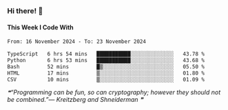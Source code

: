 ### Hi there! 👋

#### This Week I Code With
<!--START_SECTION:waka-->

```txt
From: 16 November 2024 - To: 23 November 2024

TypeScript   6 hrs 54 mins   ███████████░░░░░░░░░░░░░░   43.78 %
Python       6 hrs 53 mins   ███████████░░░░░░░░░░░░░░   43.68 %
Bash         52 mins         █▒░░░░░░░░░░░░░░░░░░░░░░░   05.50 %
HTML         17 mins         ▒░░░░░░░░░░░░░░░░░░░░░░░░   01.80 %
CSV          10 mins         ▒░░░░░░░░░░░░░░░░░░░░░░░░   01.09 %
```

<!--END_SECTION:waka-->

<!--STARTS_HERE_QUOTE_README-->
<i>❝“Programming can be fun, so can cryptography; however they should not be combined.”— Kreitzberg and Shneiderman  ❞</i>
<!--ENDS_HERE_QUOTE_README-->

